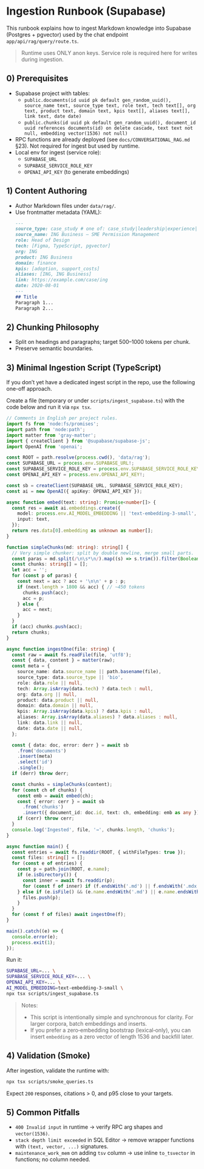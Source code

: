 # Ingestion Runbook (Supabase)

This runbook explains how to ingest Markdown knowledge into Supabase (Postgres + pgvector) used by the chat endpoint `app/api/rag/query/route.ts`.

> Runtime uses ONLY anon keys. Service role is required here for writes during ingestion.

## 0) Prerequisites
- Supabase project with tables:
  - `public.documents(id uuid pk default gen_random_uuid(), source_name text, source_type text, role text, tech text[], org text, product text, domain text, kpis text[], aliases text[], link text, date date)`
  - `public.chunks(id uuid pk default gen_random_uuid(), document_id uuid references documents(id) on delete cascade, text text not null, embedding vector(1536) not null)`
- RPC functions are already deployed (see `docs/CONVERSATIONAL_RAG.md` §23). Not required for ingest but used by runtime.
- Local env for ingest (service role):
  - `SUPABASE_URL`
  - `SUPABASE_SERVICE_ROLE_KEY`
  - `OPENAI_API_KEY` (to generate embeddings)

## 1) Content Authoring
- Author Markdown files under `data/rag/`.
- Use frontmatter metadata (YAML):
  ```md
  ---
  source_type: case_study # one of: case_study|leadership|experience|bio|faq|competency
  source_name: ING Business — SME Permission Management
  role: Head of Design
  tech: [Figma, TypeScript, pgvector]
  org: ING
  product: ING Business
  domain: finance
  kpis: [adoption, support_costs]
  aliases: [ING, ING Business]
  link: https://example.com/case/ing
  date: 2020-08-01
  ---
  ## Title
  Paragraph 1...
  Paragraph 2...
  ```

## 2) Chunking Philosophy
- Split on headings and paragraphs; target 500–1000 tokens per chunk.
- Preserve semantic boundaries.

## 3) Minimal Ingestion Script (TypeScript)
If you don’t yet have a dedicated ingest script in the repo, use the following one-off approach.

Create a file (temporary or under `scripts/ingest_supabase.ts`) with the code below and run it via `npx tsx`.

```ts
// Comments in English per project rules.
import fs from 'node:fs/promises';
import path from 'node:path';
import matter from 'gray-matter';
import { createClient } from '@supabase/supabase-js';
import OpenAI from 'openai';

const ROOT = path.resolve(process.cwd(), 'data/rag');
const SUPABASE_URL = process.env.SUPABASE_URL!;
const SUPABASE_SERVICE_ROLE_KEY = process.env.SUPABASE_SERVICE_ROLE_KEY!;
const OPENAI_API_KEY = process.env.OPENAI_API_KEY!;

const sb = createClient(SUPABASE_URL, SUPABASE_SERVICE_ROLE_KEY);
const ai = new OpenAI({ apiKey: OPENAI_API_KEY });

async function embed(text: string): Promise<number[]> {
  const res = await ai.embeddings.create({
    model: process.env.AI_MODEL_EMBEDDING || 'text-embedding-3-small',
    input: text,
  });
  return res.data[0].embedding as unknown as number[];
}

function simpleChunks(md: string): string[] {
  // Very simple chunker: split by double newline, merge small parts.
  const paras = md.split(/\n\s*\n/).map((s) => s.trim()).filter(Boolean);
  const chunks: string[] = [];
  let acc = '';
  for (const p of paras) {
    const next = acc ? acc + '\n\n' + p : p;
    if (next.length > 1800 && acc) { // ~450 tokens
      chunks.push(acc);
      acc = p;
    } else {
      acc = next;
    }
  }
  if (acc) chunks.push(acc);
  return chunks;
}

async function ingestOne(file: string) {
  const raw = await fs.readFile(file, 'utf8');
  const { data, content } = matter(raw);
  const meta = {
    source_name: data.source_name || path.basename(file),
    source_type: data.source_type || 'bio',
    role: data.role || null,
    tech: Array.isArray(data.tech) ? data.tech : null,
    org: data.org || null,
    product: data.product || null,
    domain: data.domain || null,
    kpis: Array.isArray(data.kpis) ? data.kpis : null,
    aliases: Array.isArray(data.aliases) ? data.aliases : null,
    link: data.link || null,
    date: data.date || null,
  };

  const { data: doc, error: derr } = await sb
    .from('documents')
    .insert(meta)
    .select('id')
    .single();
  if (derr) throw derr;

  const chunks = simpleChunks(content);
  for (const ch of chunks) {
    const emb = await embed(ch);
    const { error: cerr } = await sb
      .from('chunks')
      .insert({ document_id: doc.id, text: ch, embedding: emb as any });
    if (cerr) throw cerr;
  }
  console.log('Ingested', file, '→', chunks.length, 'chunks');
}

async function main() {
  const entries = await fs.readdir(ROOT, { withFileTypes: true });
  const files: string[] = [];
  for (const e of entries) {
    const p = path.join(ROOT, e.name);
    if (e.isDirectory()) {
      const inner = await fs.readdir(p);
      for (const f of inner) if (f.endsWith('.md') || f.endsWith('.mdx')) files.push(path.join(p, f));
    } else if (e.isFile() && (e.name.endsWith('.md') || e.name.endsWith('.mdx'))) {
      files.push(p);
    }
  }
  for (const f of files) await ingestOne(f);
}

main().catch((e) => {
  console.error(e);
  process.exit(1);
});
```

Run it:

```bash
SUPABASE_URL=... \
SUPABASE_SERVICE_ROLE_KEY=... \
OPENAI_API_KEY=... \
AI_MODEL_EMBEDDING=text-embedding-3-small \
npx tsx scripts/ingest_supabase.ts
```

> Notes:
> - This script is intentionally simple and synchronous for clarity. For larger corpora, batch embeddings and inserts.
> - If you prefer a zero‑embedding bootstrap (lexical‑only), you can insert `embedding` as a zero vector of length 1536 and backfill later.

## 4) Validation (Smoke)
After ingestion, validate the runtime with:

```bash
npx tsx scripts/smoke_queries.ts
```

Expect `200` responses, citations > 0, and p95 close to your targets.

## 5) Common Pitfalls
- `400 Invalid input` in runtime → verify RPC arg shapes and `vector(1536)`.
- `stack depth limit exceeded` in SQL Editor → remove wrapper functions with `(text, vector, ...)` signatures.
- `maintenance_work_mem` on adding `tsv` column → use inline `to_tsvector` in functions; no column needed.

